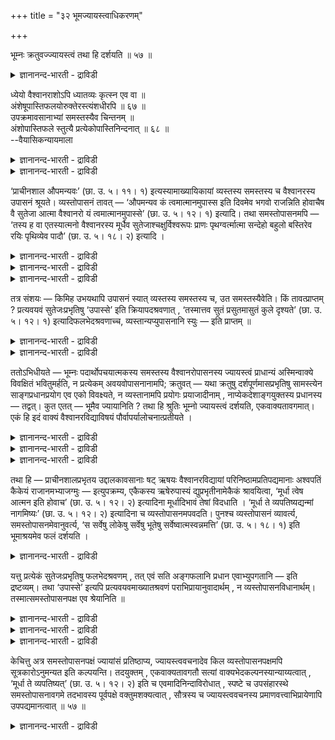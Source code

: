 +++
title = "३२ भूमज्यायस्त्वाधिकरणम्"

+++

भूम्नः क्रतुवज्ज्यायस्त्वं तथा हि दर्शयति ॥ ५७ ॥  
<details><summary>ज्ञानानन्द-भारती - द्राविडी</summary>

पूम्न: क्रदुवज्जयायस्त्वम् तदा हि तर्सयदि ॥ ५७ ॥
</details>

ध्येयो वैश्वानराशोऽपि ध्यातव्यः कृत्स्न एव वा ॥  
अंशेषूपास्तिफलयोरुक्तेरस्त्यंशधीरपि ॥ ६७ ॥  
उपक्रमावसानाभ्यां समस्तस्यैव चिन्तनम् ॥  
अंशोपास्तिफले स्तुत्यै प्रत्येकोपास्तिनिन्दनात् ॥ ६८ ॥  
--वैयासिकन्यायमाला

<details><summary>ज्ञानानन्द-भारती - द्राविडी</summary>

वैसुवाऩररुडैय अंसम् तियाऩिक्कप्ट वेण्डि यदा? अल्लदु (वैसुवानरर्) मुऴुवदुम् ताऩ् तियाऩिक्कप् पड वेण्डियदा? अंसङ्गळिल् उबासऩै, पलऩ्, इरण्डुम् सॊल्लियिरुप्पदाल् अंसत्तिऩ् तियाऩमुम् उण्डु।
</details>

<details><summary>ज्ञानानन्द-भारती - द्राविडी</summary>

आरम्बम्, मुडिवु इरण्डिलिरुन्दुम् ऎल्लाम् सेर्न्द तऱ्कुत् ताऩ् उबासऩै। तऩित्तऩियाग ऒऩ्ऱै मात्तिरम् उबासिप्पदु निन्दिक्कप्पट्टिरुप्पदाल्, अंसङ्गळिल् उबास ऩैयुम् पलऩुम् सॊऩ्ऩदुस्तुदिक्काग मात्तिरम्।
</details>

‘प्राचीनशाल औपमन्यवः’ (छा. उ. ५। ११। १) इत्यस्यामाख्यायिकायां व्यस्तस्य समस्तस्य च वैश्वानरस्य उपासनं श्रूयते। व्यस्तोपासनं तावत् — ‘औपमन्यव कं त्वमात्मानमुपास्स इति दिवमेव भगवो राजन्निति होवाचैष वै सुतेजा आत्मा वैश्वानरो यं त्वमात्मानमुपास्से’ (छा. उ. ५। १२। १) इत्यादि। तथा समस्तोपासनमपि — ‘तस्य ह वा एतस्यात्मनो वैश्वानरस्य मूर्धैव सुतेजाश्चक्षुर्विश्वरूपः प्राणः पृथग्वर्त्मात्मा सन्देहो बहुलो बस्तिरेव रयिः पृथिव्येव पादौ’ (छा. उ. ५। १८। २) इत्यादि ।

<details><summary>ज्ञानानन्द-भारती - द्राविडी</summary>

(सान्दोक्य उबनिषत्तिल् वैच्वानर वित्यैयिल् विराट् रूबमाऩ वैच्वानरऩुक्कु त्युलोगम् मुदलाऩ वैगळै सिरस् मुदलाऩ अवयवङ्गळाग वर्णित्तु अवैगळै तऩित्तऩियाग उबासिक्कुम्बडियुम् तऩित् तऩियाग पलऩुम् कूऱप्पट्टिरुक्किऱदु। मुडिविल् सेर्त्तु उबासऩमुम् विदिक्कप्पट्टिरुक्किऱदु। आगैयाल् तऩित् तऩियागवुम् सेर्त्तुम् इरण्डु विदमागवुम् उबासऩम् सॆय्यवेण्डुम् ऎऩ्ऱु पूर्वबक्षम्।
</details>

<details><summary>ज्ञानानन्द-भारती - द्राविडी</summary>

आरम्बत्तिलुम्, मुडिविलुम् कूऱियिरुप्पदै आराय्न्दु पार्त्ताल् सेर्त्तुत्ताऩ् उबासऩम्, तऩित् तऩियाग इल्लैयॆऩ्बदु तॆरिगिऱदु। तऩित्तऩियाग पलऩ् कूऱियिरुप्पदु स्तुदिक्काग तऩित्तऩियाग उबा सऩम् ऎऩ्ऱाल् वाक्यबेदम् वरुम्। मेलुम् तऩित्तऩि उबासऩत्तै निन्दित्तिरुक्किऱदु। आगैयाल् सेर्त्तुत् ताऩ् उबासऩम्। तऩित्तऩि अल्ल ऎऩ्ऱ सित्तान्दम्)।
</details>

<details><summary>ज्ञानानन्द-भारती - द्राविडी</summary>

औबमऩ्यवराऩ पिरासीऩसालर् (सान्दोक्यम्।V-११-१) ऎऩ्ऱ इन्द उबाक्याऩत्तिल् पिरित्तुम् सेर्त्तुम् वैसुवानररुडैय उबासऩम् सॊल्लप्पट्टिरुक्किऱदु। "हे औबमऩ्यव, ऎवरै आत्मावाग नी उबासिक्किऱीर्” ऎऩ्ऱु (अच्वबदि केट्क) "पॆरियोराऩ राजऩे, त्युलोगत्तैत्ताऩ्” ऎऩ्ऱु। "ऎवरै नी आत्मावाग उबासिक्किऱीरो अन्द आत्मा सुदेजसायुळ्ळ वैसुवा नरर्दाऩ्" (सान्दोक्यम्।V-१२-१) मुदलियदु पिरित्तदऱ्कु उबासऩम्। अप्पडिये सेर्न्दुळ्ळदिऩ् उबासऩमुम् “अन्द इन्द वैसुवानरराऩ आत्माविऩुडैय तलैदाऩ् सुदेजस् कण् विसुवरूबर्, प्राणऩ्वायु, तेहत्तिऩ् नडुबागम् आगासम्। पस्तिदाऩ् अऩ्ऩम्, पादङ्गळ्दाऩ् पिरुदिवी" सान्दोक्यम् (V-१८-२) ऎऩ्बदु मुदलियदु।
</details>

तत्र संशयः — किमिह उभयथापि उपासनं स्यात् व्यस्तस्य समस्तस्य च, उत समस्तस्यैवेति। किं तावत्प्राप्तम् ? प्रत्यवयवं सुतेजःप्रभृतिषु ‘उपास्से’ इति क्रियापदश्रवणात् , ‘तस्मात्तव सुतं प्रसुतमासुतं कुले दृश्यते’ (छा. उ. ५। १२। १) इत्यादिफलभेदश्रवणाच्च, व्यस्तान्यप्युपासनानि स्युः — इति प्राप्तम् ॥

<details><summary>ज्ञानानन्द-भारती - द्राविडी</summary>

इङ्गे संसयम्। इङ्गे तऩित्तऩियायुम् सेर्त् तुम् इरण्डु विदमागवुम् उबासऩम् इरुक्क वेण् डुमा? अल्लदु सेर्न्ददिऱ्कु मात्तिरम् ताऩा? ऎऩ्ऱु।
</details>

<details><summary>ज्ञानानन्द-भारती - द्राविडी</summary>

पूर्वबक्षम्: ऎदु किडैक्किऱदु? ऒव्वॊरु अवय वत्तिलुम्, सुदेजस् मुदलियवैगळिल् (ऒव्वॊऩ् ऱिलुम्) “उबासिक्किऱीर्” ऎऩ्ऱु विऩैच्चॊल् काणप्पडु वदालुम् “आगैयाल् उम्मुडैय कुलत्तिल् सुदम् पिरसुदम् आसुदम् काणप्पडुगिऱदु” ऎऩ्बदु मुदलाऩ पलऩिल् पेदम् सॊल्लप् पडुवदिऩालुम् पिरित्तुम् उबासऩङ्गळ् इरुक्कुमॆऩ्ऱु एऱ्पडुगिऱदु।
</details>

ततोऽभिधीयते — भूम्नः पदार्थोपचयात्मकस्य समस्तस्य वैश्वानरोपासनस्य ज्यायस्त्वं प्राधान्यं अस्मिन्वाक्ये विवक्षितं भवितुमर्हति, न प्रत्येकम् अवयवोपासनानामपि; क्रतुवत् — यथा क्रतुषु दर्शपूर्णमासप्रभृतिषु सामस्त्येन साङ्गप्रधानप्रयोग एव एको विवक्ष्यते, न व्यस्तानामपि प्रयोगः प्रयाजादीनाम् , नाप्येकदेशाङ्गयुक्तस्य प्रधानस्य — तद्वत्। कुत एतत् — भूमैव ज्यायानिति ? तथा हि श्रुतिः भूम्नो ज्यायस्त्वं दर्शयति, एकवाक्यतावगमात्। एकं हि इदं वाक्यं वैश्वानरविद्याविषयं पौर्वापर्यालोचनात्प्रतीयते ।

<details><summary>ज्ञानानन्द-भारती - द्राविडी</summary>

सित्तान्दम्: अदऱ्काग सॊल्लप्पडुगिऱदु। "पॆरियदिऱ्कु" पदार्त्तङ्गळ् सेरुवदै स्वरूबमायुळ्ळ समस्तमाऩ वैसुवानर उबासऩत्तिऱ्कु "मेऩ्मै” पिरदाऩत्तऩ्मै इन्द वाक्कियत्तिल् सॊल्लप्पड उत्तेसिप्पदाग इरुप्पदुदाऩ् नियायम्, तऩित्तऩि अवयवङ्गळुडैय उबासऩङ्गळुक्कु अल्ल।
</details>

<details><summary>ज्ञानानन्द-भारती - द्राविडी</summary>

“किरदुवैप्पोल:" तर्स पूर्णमासम् मुदलाऩ किरदुक्कळिल् ऎल्लाम् सेर्न्ददाग अङ्गत्तोडु कूडिऩ पिरदाऩत्तिऩ् पिरयोगम् ऒऩ्ऱे ऎप्पडिच् चॊल्लप्पडु किऱदो, तऩित्तऩियाग पिरयाजादिगळुक्कु (पिरयोगम् सॊल्लप्पडुवदु) इल्लैयो, एगदेसमाऩ एदो ऒरु अङ्गत्तुडऩ् कूडिऩ पिरदाऩत्तिऱ्कुम्गूड इल्लैयो, अदैप्पोल।
</details>

<details><summary>ज्ञानानन्द-भारती - द्राविडी</summary>

समस्तम् ताऩ् उयर्न्ददु ऎऩ्ऱ इदु ऎदिऩाल्? ऎऩ्ऱाल्। ऒरे वाक्कियमायिरुप्पदु अऱियप्पडुवदाल्, सुरुदिये अव्विदम् पॆरियदिऩ् उयर्न्द तऩ्मैयैक् काट्टुगिऱदु। वैसुवानर वित्या विषयमाऩ इन्द वाक्कियम् ऒऩ्ऱुदाऩॆऩ्ऱु, मुऩ् पिऩ् आलोसऩै सॆय्दाल्, तॆरिगिऱदु।
</details>

तथा हि — प्राचीनशालप्रभृतय उद्दालकावसानाः षट् ऋषयः वैश्वानरविद्यायां परिनिष्ठामप्रतिपद्यमानाः अश्वपतिं कैकेयं राजानमभ्याजग्मुः — इत्युपक्रम्य, एकैकस्य ऋषेरुपास्यं द्युप्रभृतीनामेकैकं श्रावयित्वा, ‘मूर्धा त्वेष आत्मन इति होवाच’ (छा. उ. ५। १२। २) इत्यादिना मूर्धादिभावं तेषां विदधाति । ‘मूर्धा ते व्यपतिष्यद्यन्मां नागमिष्यः’ (छा. उ. ५। १२। २) इत्यादिना च व्यस्तोपासनमपवदति। पुनश्च व्यस्तोपासनं व्यावर्त्य, समस्तोपासनमेवानुवर्त्य, ‘स सर्वेषु लोकेषु सर्वेषु भूतेषु सर्वेष्वात्मस्वन्नमत्ति’ (छा. उ. ५। १८। १) इति भूमाश्रयमेव फलं दर्शयति ।

<details><summary>ज्ञानानन्द-भारती - द्राविडी</summary>

अप्पडिये, पिरासीऩसालर् मुदल् उत्तालगर् वरै युळ्ळ आऱु रिषिगळ्। वैसुवानर वित्यैयिल् तीर्माऩत् तैयडैयादवर्गळाग केगय राजावाऩ असुवबदियिडम् वन्दार्गळ् ऎऩ्ऱु आरम्बित्तु, ऒव्वॊरु रिषियिऩुडैय उबास्यमाऩ त्युलोगम् मुदलियदिल् ऒव्वॊऩ्ऱागच् चॊल्लच्चॊल्लि,"इदुवो आत्माविऩ् सिरस्ताऩ् ऎऩ्ऱु सॊऩ्ऩार्” ऎऩ्बदु मुदलाऩदिऩाल् अवैगळुक्कु सिरस् मुदलियदागविरुक्कुम् तऩ्मैयै विदिक्किऱदु। “नीर् ऎऩ्ऩिडम् वरामलिरुन्दाल् उम् तलै कीऴे विऴुन्दि रुक्कुम्” (सान्दोक्यम्।V-१२-२) ऎऩ्बदु मुदलाऩदिऩाल् तऩित्तऩि उबासऩत्तै निन्दिक्किऱदु। मऱुबडियुम् पिरित् तुळ्ळ उबासऩत्तै विलक्कि सेर्न्दुळ्ळ उबासऩत् तैये तुडर्न्दु “अवऩ् ऎल्ला, उलगङ्गळिलुम् ऎल्ला पूदङ्गळिलुम् ऎल्ला आत्माक्कळिलुम् अऩ्ऩत्तै साप्पिडुगिऱाऩ्" (सान्दोक्यम्।V;१८-१) ऎऩ्ऱु पॆरियदै आसिरयित्तदागवे पलऩै काट्टुगिऱदु।
</details>

यत्तु प्रत्येकं सुतेजःप्रभृतिषु फलभेदश्रवणम् , तत् एवं सति अङ्गफलानि प्रधान एवाभ्युपगतानि — इति द्रष्टव्यम्। तथा ‘उपास्से’ इत्यपि प्रत्यवयवमाख्यातश्रवणं पराभिप्रायानुवादार्थम् , न व्यस्तोपासनविधानार्थम्। तस्मात्समस्तोपासनपक्ष एव श्रेयानिति ॥

<details><summary>ज्ञानानन्द-भारती - द्राविडी</summary>

सुदेजस् मुदलियवैगळिल् तऩित्तऩियाग वॆव्वेऱु पलऩ् सॊल्लप्पट्टिरुप्पदु ऎदुवो, अदु इव्विदमिरुप्पदाल्, अङ्गङ्गळिऩ् पलऩ्गळ् पिरदाऩत् तिलेये सेरुगिऩ्ऱऩ, ऎऩ्ऱु अऱिय वेण्डुम्।
</details>

<details><summary>ज्ञानानन्द-भारती - द्राविडी</summary>

अप्पडिये 'उबासिक्किऱीर्” ऎऩ्ऱु ऒव्वॊरु अवयव विषयमायुम् विऩैच्चॊल् सॊल्लप्पडुवदु पिऱरुडैय अबिप्पिरायत्तै अऩुवादम् पण्णुवदऱ् कागत्ताऩ्। तऩित्तऩि उबासऩत्तै विदिप्पदऱ्काग अल्ल।
</details>

<details><summary>ज्ञानानन्द-भारती - द्राविडी</summary>

आगैयाल् सेर्न्ददिऩ् उबासऩम् ऎऩ्ऱ पक्षम्दाऩ् सिलाक्कियमाऩदु ऎऩ्ऱु।
</details>

केचित्तु अत्र समस्तोपासनपक्षं ज्यायांसं प्रतिष्ठाप्य, ज्यायस्त्ववचनादेव किल व्यस्तोपासनपक्षमपि सूत्रकारोऽनुमन्यत इति कल्पयन्ति। तदयुक्तम् , एकवाक्यतावगतौ सत्यां वाक्यभेदकल्पनस्यान्याय्यत्वात् , ‘मूर्धा ते व्यपतिष्यत्’ (छा. उ. ५। १२। २) इति च एवमादिनिन्दाविरोधात् , स्पष्टे च उपसंहारस्थे समस्तोपासनावगमे तदभावस्य पूर्वपक्षे वक्तुमशक्यत्वात् , सौत्रस्य च ज्यायस्त्ववचनस्य प्रमाणवत्त्वाभिप्रायेणापि उपपद्यमानत्वात् ॥ ५७ ॥

<details><summary>ज्ञानानन्द-भारती - द्राविडी</summary>

इङ्गे सिलर्गळो, सेर्न्ददिऩ् उबासऩ पक्षत्तै मिगच्चिऱन्ददाग स्ताबित्तुविट्टु, मेलाऩदु ऎऩ्ऱ वसऩत्तिऩालेये पिरित्तु उबासऩ पक्षत्तैयुम् कूड सूत्रक्कारर् अऩुमदिक्किऱार् ऎऩ्ऱु सॊल्लुगि ऱार्गळ्। अदु युक्तमिल्लै, ऒरे वाक्कियमॆऩ्ऱु तॆरियुम् पोदु वाक्यत्तिल् पेदम् कल्बिप्पदु नियायमिल्लाद तिऩाल् “उम् तलै वॆडित्तिरुक्कुम्” ऎऩ्ऱु इदु पोलुळ्ळ निन्दैयैच् चॊल्लुम् वसऩत्तुडऩ् विरोदप्पडुमाऩदिऩाल्, मुडिविल् सेर्न्ददिऱ्कु उबासऩ मॆऩ्ऱु तॆळिवाय् तॆरिगिऱबोदु अदिल्लैयॆऩ्ऱु पूर्वबक्षत्तिल् सॊल्लमुडियाददिऩाल्, सूत्तिरत्ति लुळ्ळ “मेऩ्मै” ऎऩ्ऱ वसऩम् पिरमाणमायिरुक् किऱदॆऩ्ऱ अबिप्पिरायत्तिऩालुम् पॊरुन्दक्कूडियदा यिरुप्पदालुम्।
</details>

